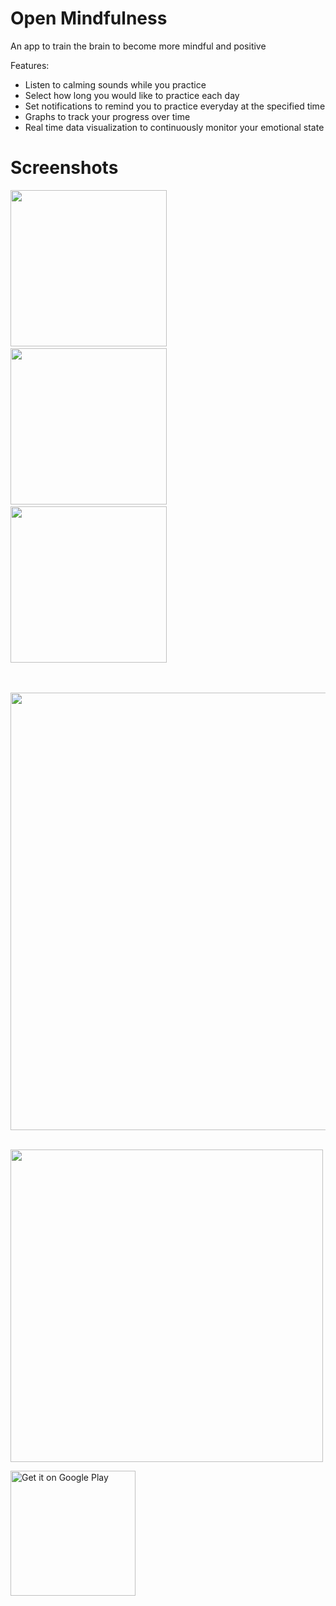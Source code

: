 # Open Mindfulness
An app to train the brain to become more mindful and positive

Features:</br>
* Listen to calming sounds while you practice
* Select how long you would like to practice each day
* Set notifications to remind you to practice everyday at the specified time
* Graphs to track your progress over time 
* Real time data visualization to continuously monitor your emotional state

# Screenshots
<img src="https://user-images.githubusercontent.com/36819928/45909795-0b969580-bdd2-11e8-8205-e93734d2e598.png" width= "250">&nbsp;&nbsp;&nbsp;&nbsp;&nbsp;&nbsp;&nbsp;&nbsp;&nbsp;&nbsp;&nbsp;<img src="https://user-images.githubusercontent.com/36819928/45591856-eebf1580-b92c-11e8-9f21-bd4cdf8b2e20.png" width="250">&nbsp;&nbsp;&nbsp;&nbsp;&nbsp;&nbsp;&nbsp;&nbsp;&nbsp;&nbsp;&nbsp;&nbsp;&nbsp;<img src="https://user-images.githubusercontent.com/36819928/45591876-62612280-b92d-11e8-872d-ea0e7ab2f95c.png" width="250"></br></br>

&nbsp;&nbsp;&nbsp;&nbsp;&nbsp;&nbsp;&nbsp;&nbsp;&nbsp;&nbsp;&nbsp;&nbsp;<img src = "https://user-images.githubusercontent.com/36819928/45591860-f41c6000-b92c-11e8-8925-5c85b2bedec0.png" width="700">

&nbsp;&nbsp;&nbsp;&nbsp;&nbsp;&nbsp;&nbsp;&nbsp;&nbsp;&nbsp;&nbsp;&nbsp;&nbsp;&nbsp;&nbsp;&nbsp;&nbsp;&nbsp;&nbsp;&nbsp;&nbsp;&nbsp;&nbsp;&nbsp;&nbsp;&nbsp;&nbsp;&nbsp;&nbsp;&nbsp;&nbsp;&nbsp;<img src="https://user-images.githubusercontent.com/36819928/45591859-f2eb3300-b92c-11e8-951f-fb38e658f078.png" width = "500">

<a href='https://play.google.com/store/apps/details?id=com.gmail.sstr224a.transience&hl=en&pcampaignid=MKT-Other-global-all-co-prtnr-py-PartBadge-Mar2515-1'><img alt='Get it on Google Play' src='https://play.google.com/intl/en_us/badges/images/generic/en_badge_web_generic.png' width="200"/></a>
